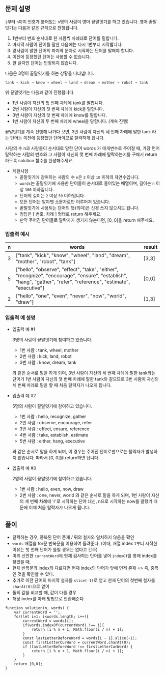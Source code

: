 ## 문제 설명

`1`부터 `n`까지 번호가 붙어있는 `n`명의 사람이 영어 끝말잇기를 하고 있습니다. 영어 끝말잇기는 다음과 같은 규칙으로 진행됩니다.

1. 1번부터 번호 순서대로 한 사람씩 차례대로 단어를 말합니다.
2. 마지막 사람이 단어를 말한 다음에는 다시 1번부터 시작합니다.
3. 앞사람이 말한 단어의 마지막 문자로 시작하는 단어를 말해야 합니다.
4. 이전에 등장했던 단어는 사용할 수 없습니다.
5. 한 글자인 단어는 인정되지 않습니다.

다음은 3명이 끝말잇기를 하는 상황을 나타냅니다.

```
tank → kick → know → wheel → land → dream → mother → robot → tank
```

위 끝말잇기는 다음과 같이 진행됩니다.

- 1번 사람이 자신의 첫 번째 차례에 tank를 말합니다.
- 2번 사람이 자신의 첫 번째 차례에 kick을 말합니다.
- 3번 사람이 자신의 첫 번째 차례에 know를 말합니다.
- 1번 사람이 자신의 두 번째 차례에 wheel을 말합니다.
  (계속 진행)

끝말잇기를 계속 진행해 나가다 보면, 3번 사람이 자신의 세 번째 차례에 말한 tank 라는 단어는 이전에 등장했던 단어이므로 탈락하게 됩니다.

사람의 수 n과 사람들이 순서대로 말한 단어 words 가 매개변수로 주어질 때, 가장 먼저 탈락하는 사람의 번호와 그 사람이 자신의 몇 번째 차례에 탈락하는지를 구해서 return 하도록 solution 함수를 완성해주세요.

- 제한사항
  - 끝말잇기에 참여하는 사람의 수 `n`은 `2` 이상 `10` 이하의 자연수입니다.
  - `words`는 끝말잇기에 사용한 단어들이 순서대로 들어있는 배열이며, 길이는 `n` 이상 `100` 이하입니다.
  - 단어의 길이는 `2` 이상 `50` 이하입니다.
  - 모든 단어는 알파벳 소문자로만 이루어져 있습니다.
  - 끝말잇기에 사용되는 단어의 뜻(의미)은 신경 쓰지 않으셔도 됩니다.
  - 정답은 [ 번호, 차례 ] 형태로 return 해주세요.
  - 만약 주어진 단어들로 탈락자가 생기지 않는다면, [0, 0]을 return 해주세요.

### 입출력 예시

| n   | words                                                                                                                                                              | result |
| --- | ------------------------------------------------------------------------------------------------------------------------------------------------------------------ | ------ |
| 3   | ["tank", "kick", "know", "wheel", "land", "dream", "mother", "robot", "tank"]                                                                                      | [3,3]  |
| 5   | ["hello", "observe", "effect", "take", "either", "recognize", "encourage", "ensure", "establish", "hang", "gather", "refer", "reference", "estimate", "executive"] | [0,0]  |
| 2   | ["hello", "one", "even", "never", "now", "world", "draw"]                                                                                                          | [1,3]  |

### 입출력 예 설명

- 입출력 예 #1

  3명의 사람이 끝말잇기에 참여하고 있습니다.

  - 1번 사람 : tank, wheel, mother
  - 2번 사람 : kick, land, robot
  - 3번 사람 : know, dream, tank

  와 같은 순서로 말을 하게 되며, 3번 사람이 자신의 세 번째 차례에 말한 tank라는 단어가 1번 사람이 자신의 첫 번째 차례에 말한 tank와 같으므로 3번 사람이 자신의 세 번째 차례로 말을 할 때 처음 탈락자가 나오게 됩니다.

- 입출력 예 #2

  5명의 사람이 끝말잇기에 참여하고 있습니다.

  - 1번 사람 : hello, recognize, gather
  - 2번 사람 : observe, encourage, refer
  - 3번 사람 : effect, ensure, reference
  - 4번 사람 : take, establish, estimate
  - 5번 사람 : either, hang, executive

  와 같은 순서로 말을 하게 되며, 이 경우는 주어진 단어로만으로는 탈락자가 발생하지 않습니다. 따라서 [0, 0]을 return하면 됩니다.

- 입출력 예 #3

  2명의 사람이 끝말잇기에 참여하고 있습니다.

  - 1번 사람 : hello, even, now, draw
  - 2번 사람 : one, never, world
    와 같은 순서로 말을 하게 되며, 1번 사람이 자신의 세 번째 차례에 'r'로 시작하는 단어 대신, n으로 시작하는 now를 말했기 때문에 이때 처음 탈락자가 나오게 됩니다.

## 풀이

- 탈락하는 경우, 중복된 단어 존재 / 뒤의 철자와 일치하지 않음을 확인
- `words` 배열을 for문 반복문을 이용하여 돌려준다. (이때, 배열 index `1`부터 시작한 이유는 첫 번째 단어가 틀릴 경우는 없다고 간주)
- 미리 선언한 `currentWord`에 현재 검사하는 단어를 넣어 `indexOf`를 통해 index를 찾았을 때,
- 현재 반복문의 index와 다르다면 현재 index의 단어가 앞에 먼저 존재 => 즉, 중복인 것을 확인할 수 있다.
- 추가로 이전 단어의 마지막 철자를 `slice(-1)`로 얻고 현재 단어의 첫번째 철자를 `charAt(0)`으로 얻어
- 둘의 값을 비교할 때, 값이 다를 경우
- 해당 index를 아래 방법으로 반환해준다.

```
function solution(n, words) {
    var currentWord = '';
    for(let i=1; i<words.length; i++){
        currentWord = words[i];
        if(words.indexOf(currentWord) !== i){
            return [i % n + 1, Math.floor(i / n) + 1];
        }
        const lastLetterBeforeWord = words[i - 1].slice(-1);
        const firstLetterCurWord = currentWord.charAt(0);
        if (lastLetterBeforeWord !== firstLetterCurWord) {
            return [i % n + 1, Math.floor(i / n) + 1];
        }
    }
    return [0,0];
}
```
